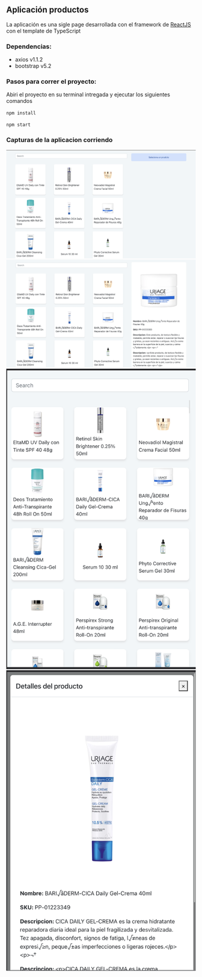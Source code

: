 ## Aplicación productos

La aplicación es una sigle page desarrollada con el framework de [ReactJS](https://reactjs.org/docs/getting-started.html) con el template de TypeScript


### Dependencias:

- axios v1.1.2
- bootstrap v5.2

### Pasos para correr el proyecto:

Abiri el proyecto en su terminal intregada y ejecutar los siguientes comandos

`npm install`

`npm start`

### Capturas de la aplicacion corriendo

![alt text for screen readers](./public/img-1.png "Pantalla inicial")
![alt text for screen readers](./public/img-2.png "Al seleccionar un producto")
![alt text for screen readers](./public/img-3.png "Pantalla mediana")
![alt text for screen readers](./public/img-4.png "Modal al seleccionar un producto")





